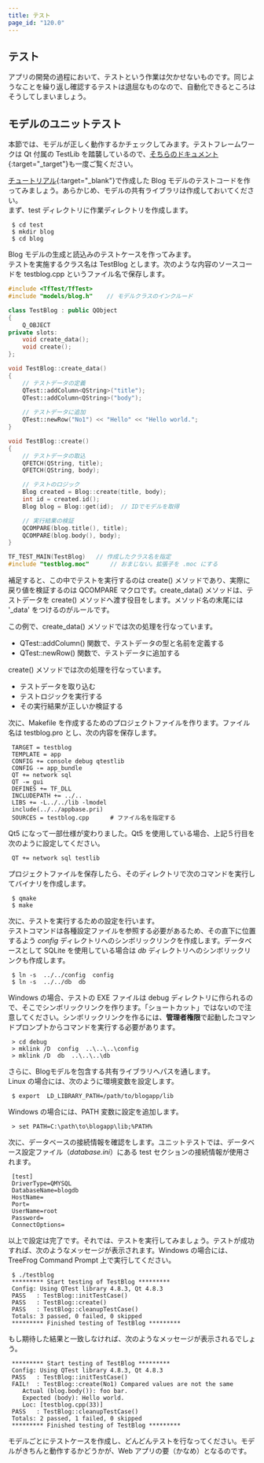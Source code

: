 ```yaml
---
title: テスト
page_id: "120.0"
---
```


## テスト

アプリの開発の過程において、テストという作業は欠かせないものです。同じようなことを繰り返し確認するテストは退屈なものなので、自動化できるところはそうしてしまいましょう。

## モデルのユニットテスト

本節では、モデルが正しく動作するかチェックしてみます。テストフレームワークは Qt 付属の TestLib を踏襲しているので、[そちらのドキュメント](http://doc.qt.io/qt-5/qtest-overview.html){:target="_target"}も一度ご覧ください。

[チュートリアル](/user-guide/jp/tutorial/index.html){:target="_blank"}で作成した Blog モデルのテストコードを作ってみましょう。あらかじめ、モデルの共有ライブラリは作成しておいてください。<br>
まず、test ディレクトリに作業ディレクトリを作成します。

```
 $ cd test
 $ mkdir blog
 $ cd blog
```

Blog モデルの生成と読込みのテストケースを作ってみます。<br>
テストを実施するクラス名は TestBlog とします。次のような内容のソースコードを testblog.cpp というファイル名で保存します。

```c++
#include <TfTest/TfTest>
#include "models/blog.h"    // モデルクラスのインクルード

class TestBlog : public QObject
{
    Q_OBJECT
private slots:
    void create_data();
    void create();
};

void TestBlog::create_data()
{
    // テストデータの定義
    QTest::addColumn<QString>("title"); 
    QTest::addColumn<QString>("body");
   
    // テストデータに追加
    QTest::newRow("No1") << "Hello" << "Hello world.";
}

void TestBlog::create()
{
    // テストデータの取込
    QFETCH(QString, title); 
    QFETCH(QString, body);

    // テストのロジック
    Blog created = Blog::create(title, body);
    int id = created.id();
    Blog blog = Blog::get(id);  // IDでモデルを取得

    // 実行結果の検証 
    QCOMPARE(blog.title(), title); 
    QCOMPARE(blog.body(), body);
}

TF_TEST_MAIN(TestBlog)   // 作成したクラス名を指定
#include "testblog.moc"      // おまじない。拡張子を .moc にする
```
 
補足すると、この中でテストを実行するのは create() メソッドであり、実際に戻り値を検証するのは QCOMPARE マクロです。create_data() メソッドは、テストデータを create() メソッドへ渡す役目をします。メソッド名の末尾には '_data' をつけるのがルールです。

この例で、create_data() メソッドでは次の処理を行なっています。

* QTest::addColumn() 関数で、テストデータの型と名前を定義する
* QTest::newRow() 関数で、テストデータに追加する

create() メソッドでは次の処理を行なっています。

* テストデータを取り込む
* テストロジックを実行する
* その実行結果が正しいか検証する

次に、Makefile を作成するためのプロジェクトファイルを作ります。ファイル名は testblog.pro とし、次の内容を保存します。

```
 TARGET = testblog
 TEMPLATE = app
 CONFIG += console debug qtestlib
 CONFIG -= app_bundle
 QT += network sql
 QT -= gui
 DEFINES += TF_DLL
 INCLUDEPATH += ../..
 LIBS += -L../../lib -lmodel
 include(../../appbase.pri)
 SOURCES = testblog.cpp      # ファイル名を指定する
```
 
Qt5 になって一部仕様が変わりました。Qt5 を使用している場合、上記５行目を次のように設定してください。

```
 QT += network sql testlib
```

プロジェクトファイルを保存したら、そのディレクトリで次のコマンドを実行してバイナリを作成します。

```
 $ qmake
 $ make
```

次に、テストを実行するための設定を行います。<br>
テストコマンドは各種設定ファイルを参照する必要があるため、その直下に位置するよう *config* ディレクトリへのシンボリックリンクを作成します。データベースとして SQLite を使用している場合は *db* ディレクトリへのシンボリックリンクも作成します。

```
 $ ln -s  ../../config  config
 $ ln -s  ../../db  db
```

Windows の場合、テストの EXE ファイルは debug ディレクトリに作られるので、そこでシンボリックリンクを作ります。「ショートカット」ではないので注意してください。シンボリックリンクを作るには、**管理者権限**で起動したコマンドプロンプトからコマンドを実行する必要があります。

```
 > cd debug 
 > mklink /D  config  ..\..\..\config
 > mklink /D  db  ..\..\..\db
```

さらに、Blogモデルを包含する共有ライブラリへパスを通します。<br>
Linux の場合には、次のように環境変数を設定します。

```
 $ export  LD_LIBRARY_PATH=/path/to/blogapp/lib
```

Windows の場合には、PATH 変数に設定を追加します。

```
 > set PATH=C:\path\to\blogapp\lib;%PATH%
```

次に、データベースの接続情報を確認をします。ユニットテストでは、データベース設定ファイル（*database.ini*）にある test セクションの接続情報が使用されます。

```
 [test]
 DriverType=QMYSQL
 DatabaseName=blogdb
 HostName=
 Port=
 UserName=root
 Password=
 ConnectOptions=
```

以上で設定は完了です。それでは、テストを実行してみましょう。テストが成功すれば、次のようなメッセージが表示されます。Windows の場合には、TreeFrog Command Prompt 上で実行してください。

```
 $ ./testblog
 ********* Start testing of TestBlog *********
 Config: Using QTest library 4.8.3, Qt 4.8.3
 PASS   : TestBlog::initTestCase()
 PASS   : TestBlog::create()
 PASS   : TestBlog::cleanupTestCase()
 Totals: 3 passed, 0 failed, 0 skipped
 ********* Finished testing of TestBlog *********
```

もし期待した結果と一致しなければ、次のようなメッセージが表示されるでしょう。

```
 ********* Start testing of TestBlog *********
 Config: Using QTest library 4.8.3, Qt 4.8.3
 PASS   : TestBlog::initTestCase()
 FAIL!  : TestBlog::create(No1) Compared values are not the same
    Actual (blog.body()): foo bar.
    Expected (body): Hello world.
    Loc: [testblog.cpp(33)]
 PASS   : TestBlog::cleanupTestCase()
 Totals: 2 passed, 1 failed, 0 skipped
 ********* Finished testing of TestBlog *********
```  
 
モデルごとにテストケースを作成し、どんどんテストを行なってください。モデルがきちんと動作するかどうかが、Web アプリの要（かなめ）となるのです。